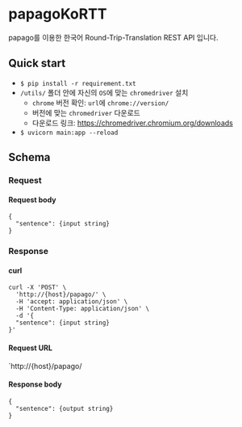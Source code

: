 # papagoKoRTT
papago를 이용한 한국어 Round-Trip-Translation REST API 입니다.
## Quick start
- `$ pip install -r requirement.txt`
- `/utils/` 폴더 안에 자신의 `OS`에 맞는 `chromedriver` 설치
   - `chrome` 버전 확인: `url`에 `chrome://version/`
   - 버전에 맞는 `chromedriver` 다운로드
   - 다운로드 링크: https://chromedriver.chromium.org/downloads
- `$ uvicorn main:app --reload`
## Schema
### Request
#### Request body
```
{
  "sentence": {input string}
}
```
### Response
#### curl
```
curl -X 'POST' \
  'http://{host}/papago/' \
  -H 'accept: application/json' \
  -H 'Content-Type: application/json' \
  -d '{
  "sentence": {input string}
}'
```
#### Request URL
`http://{host}/papago/

#### Response body
```
{
  "sentence": {output string}
}
